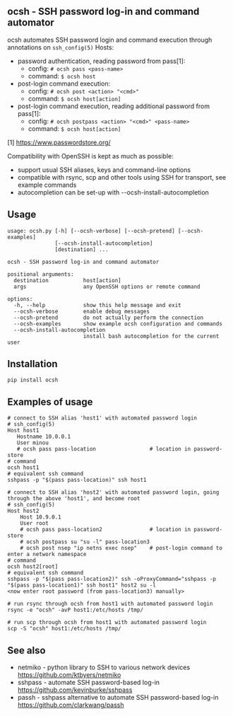 ## ocsh - SSH password log-in and command automator

ocsh automates SSH password login and command execution through annotations on `ssh_config(5)` Hosts:
* password authentication, reading password from pass[1]:
  - config:  `# ocsh pass <pass-name>`
  - command: `$ ocsh host`
* post-login command execution:
  - config:  `# ocsh post <action> "<cmd>"`
  - command: `$ ocsh host[action]`
* post-login command execution, reading additional password from pass[1]:
  - config:  `# ocsh postpass <action> "<cmd>" <pass-name>`
  - command: `$ ocsh host[action]`

[1] https://www.passwordstore.org/

Compatibility with OpenSSH is kept as much as possible:
* support usual SSH aliases, keys and command-line options
* compatible with rsync, scp and other tools using SSH for transport, see example commands
* autocompletion can be set-up with --ocsh-install-autocompletion

## Usage
```
usage: ocsh.py [-h] [--ocsh-verbose] [--ocsh-pretend] [--ocsh-examples]
               [--ocsh-install-autocompletion]
               [destination] ...

ocsh - SSH password log-in and command automator

positional arguments:
  destination           host[action]
  args                  any OpenSSH options or remote command

options:
  -h, --help            show this help message and exit
  --ocsh-verbose        enable debug messages
  --ocsh-pretend        do not actually perform the connection
  --ocsh-examples       show example ocsh configuration and commands
  --ocsh-install-autocompletion
                        install bash autocompletion for the current user
```

## Installation

```
pip install ocsh
```

## Examples of usage
```
# connect to SSH alias 'host1' with automated password login
# ssh_config(5)
Host host1
   Hostname 10.0.0.1
   User minou
   # ocsh pass pass-location                 # location in password-store
# command
ocsh host1
# equivalent ssh command
sshpass -p "$(pass pass-location)" ssh host1

# connect to SSH alias 'host2' with automated password login, going through the above 'host1', and become root
# ssh_config(5)
Host host2
    Host 10.9.0.1
    User root
    # ocsh pass pass-location2               # location in password-store
    # ocsh postpass su "su -l" pass-location3
    # ocsh post nsep "ip netns exec nsep"    # post-login command to enter a network namespace
# command
ocsh host2[root]
# equivalent ssh command
sshpass -p "$(pass pass-location2)" ssh -oProxyCommand="sshpass -p "$(pass pass-location1)" ssh host1" host2 su -l
<now enter root password (from pass-location3) manually>

# run rsync through ocsh from host1 with automated password login
rsync -e "ocsh" -avP host1:/etc/hosts /tmp/

# run scp through ocsh from host1 with automated password login
scp -S "ocsh" host1:/etc/hosts /tmp/
```

## See also

* netmiko - python library to SSH to various network devices
  https://github.com/ktbyers/netmiko
* sshpass - automate SSH password-based log-in
  https://github.com/kevinburke/sshpass
* passh - sshpass alternative to automate SSH password-based log-in
  https://github.com/clarkwang/passh
